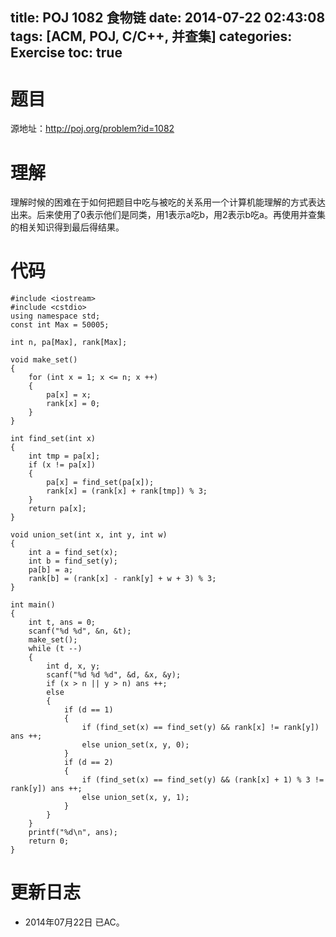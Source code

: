 title: POJ 1082 食物链
date: 2014-07-22 02:43:08
tags: [ACM, POJ, C/C++, 并查集]
categories: Exercise
toc: true
---
# 题目
源地址：http://poj.org/problem?id=1082

# 理解
理解时候的困难在于如何把题目中吃与被吃的关系用一个计算机能理解的方式表达出来。后来使用了0表示他们是同类，用1表示a吃b，用2表示b吃a。再使用并查集的相关知识得到最后得结果。

<!-- more -->

# 代码
```
#include <iostream>
#include <cstdio>
using namespace std;
const int Max = 50005;

int n, pa[Max], rank[Max];

void make_set()
{
    for (int x = 1; x <= n; x ++)
    {
        pa[x] = x;
        rank[x] = 0;
    }
}

int find_set(int x)
{
    int tmp = pa[x];
    if (x != pa[x])
    {
        pa[x] = find_set(pa[x]);
        rank[x] = (rank[x] + rank[tmp]) % 3;
    }
    return pa[x];
}

void union_set(int x, int y, int w)
{
    int a = find_set(x);
    int b = find_set(y);
    pa[b] = a;
    rank[b] = (rank[x] - rank[y] + w + 3) % 3;
}

int main()
{
    int t, ans = 0;
    scanf("%d %d", &n, &t);
    make_set();
    while (t --)
    {
        int d, x, y;
        scanf("%d %d %d", &d, &x, &y);
        if (x > n || y > n) ans ++;
        else
        {
            if (d == 1)
            {
                if (find_set(x) == find_set(y) && rank[x] != rank[y]) ans ++;
                else union_set(x, y, 0);
            }
            if (d == 2)
            {
                if (find_set(x) == find_set(y) && (rank[x] + 1) % 3 != rank[y]) ans ++;
                else union_set(x, y, 1);
            }
        }
    }
    printf("%d\n", ans);
    return 0;
}
```

# 更新日志
- 2014年07月22日 已AC。